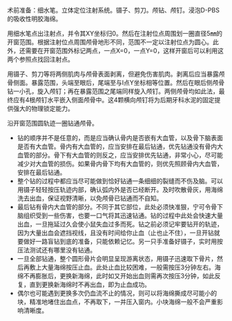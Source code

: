 术前准备：细水笔。立体定位注射系统。镊子、剪刀。颅钻、颅钉。浸泡D-PBS的吸收性明胶海绵。

用细水笔点出注射点，并令其XY坐标归0。然后在注射位点周围划一圈直径5㎜的开窗范围。根据注射位点周围颅骨地形不同，范围不一定以注射位点为圆心。此外，还需要在开窗范围外标记两点，一点X=0，一点Y=0，这样开窗后可以利用这两个参照点找回注射点。

用镊子、剪刀等将两侧肌肉与颅骨表面剥离，但避免伤害肌肉。剥离后应当暴露颅骨侧面。暴露范围，头端至眼后，尾端至与I点Y坐标相等位置。然后在眼后侧颅骨钻一小孔，旋入颅钉；再在暴露范围之尾端同样旋入颅钉。两侧颅骨均如此法，最终应有4根颅钉水平嵌入侧面颅骨中。这4颗横向颅钉将为后期牙科水泥的固定提供强大的物理锁定能力。

沿开窗范围圆轨迹一圈钻通颅骨。
- 钻的顺序并不是任意的，而是应当确认骨内是否嵌有大血管，以及骨下脑表面是否有大血管。骨内有大血管的，应当安排在最后钻通，优先钻通没有骨内大血管的部分。骨下有大血管的则反之，应当安排优先钻通，非常小心，尽可能减少对大血管的损伤。如果骨内骨下均有大血管的，则优先照顾骨内大血管，安排在最后钻通。
- 整个钻的过程中都应当尽可能做到恰好钻通一条细细的裂缝而不伤及脑。可以用镊子轻轻按压轨迹内部，确认弧内外是否已经断开。及时吹散骨灰，用海绵洗去出血，保证视野清晰，以免颅骨已钻通而不自知。
- 最后钻有骨内大血管的部分。不同于其它部位，此处必须快准狠，宁可令骨下脑组织受到一些伤害，也要一口气将其迅速钻通。钻的过程中此处会快速大量出血，一旦拖延过久会使小鼠失血过多而死。钻之前必须记牢要钻开的轨迹，因为大量出血会遮挡视线，且没有时间给你止血（止也止不住），一旦开钻就要做好一路盲钻到底的准备，只能依赖记忆。另一只手准备好镊子，实时用按压法测试还有哪里没有钻通。
- 一旦全部钻通，整个圆形骨片会明显呈现游离状态，用镊子迅速取下骨片，然后再敷上大量海绵按压止血。此处止血比较困难，一般需按压3分钟左右。海绵不再膨胀后，更换新海绵，此时如又开始出血则需再次按压3分钟，如此反复，直到更换新海绵时不再出血，即为止血成功。
- 偶尔也可能遇到更换多次仍血流不止的情况，则可以将海绵撕成尽可能小的块，精准地堵住出血点，不再取下，一并压入窗内。小块海绵一般不会严重影响清晰度。